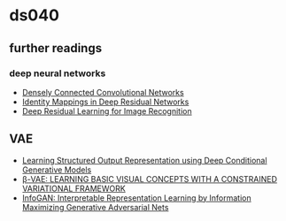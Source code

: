 # ds040

## further readings
### deep neural networks
- [Densely Connected Convolutional Networks]
- [Identity Mappings in Deep Residual Networks]
- [Deep Residual Learning for Image Recognition]

## VAE
- [Learning Structured Output Representation using Deep Conditional Generative Models]
- [β-VAE: LEARNING BASIC VISUAL CONCEPTS WITH A CONSTRAINED VARIATIONAL FRAMEWORK]
- [InfoGAN: Interpretable Representation Learning by Information Maximizing Generative Adversarial Nets]




[Densely Connected Convolutional Networks]: https://arxiv.org/abs/1608.06993
[Identity Mappings in Deep Residual Networks]: https://arxiv.org/abs/1603.05027
[Deep Residual Learning for Image Recognition]: https://arxiv.org/abs/1512.03385

[Learning Structured Output Representation using Deep Conditional Generative Models]: https://papers.nips.cc/paper/5775-learning-structured-output-representation-using-deep-conditional-generative-models.pdf
[β-VAE: LEARNING BASIC VISUAL CONCEPTS WITH A CONSTRAINED VARIATIONAL FRAMEWORK]: https://openreview.net/references/pdf?id=Sy2fzU9gl
[InfoGAN: Interpretable Representation Learning by Information Maximizing Generative Adversarial Nets]: https://papers.nips.cc/paper/6399-infogan-interpretable-representation-learning-by-information-maximizing-generative-adversarial-nets.pdf
